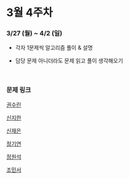# 3월 4주차

### 3/27 (월) ~ 4/2 (일)

- 각자 1문제씩 알고리즘 풀이 & 설명

- 담당 문제 아니더라도 문제 읽고 풀이 생각해오기
  
  <br>

### 문제 링크

[권수린](https://www.acmicpc.net/problem/15683)

[신지한](https://www.acmicpc.net/problem/1976)

[신재은](https://www.acmicpc.net/problem/2565)

[정기연](https://www.acmicpc.net/problem/16234)

[정원석](https://www.acmicpc.net/problem/19238)

[조민서](https://school.programmers.co.kr/learn/courses/30/lessons/161988)
